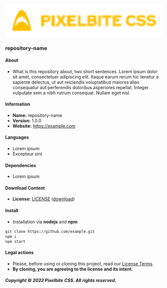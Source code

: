 ![image](https://raw.githubusercontent.com/Pixelbite-CSS/.github/main/banner-yellow.png)

### repository-name

#### About
 - What is this repository about, two short sentences. Lorem ipsum dolor sit amet, consectetuer adipiscing elit. Itaque earum rerum hic tenetur a sapiente delectus, ut aut reiciendis voluptatibus maiores alias consequatur aut perferendis doloribus asperiores repellat. Integer vulputate sem a nibh rutrum consequat. Nullam eget nisl.

#### Information
 - **Name:** repository-name
 - **Version:** 1.0.0
 - **Website:** https://example.com

#### Languages
 - Lorem ipsum
 - Excepteur sint

#### Dependencies
 - Lorem ipsum

#### Download Content
 - **License:** [LICENSE](https://github.com/Pixelbite-CSS/template/blob/main/LICENSE) ([download](https://raw.githubusercontent.com/Pixelbite-CSS/template/main/LICENSE))

#### Install
 - Installation via **nodejs** and **npm**
```
git clone https://github.com/example.git
npm i
npm start
```
#### Legal actions
 - Please, before using or cloning this project, read our [License Terms](https://github.com/Pixelbite-CSS/template/blob/main/LICENSE).
 - **By cloning, you are agreeing to the license and its intent.**

##### Copyright © 2022 Pixelbite CSS. All rights reserved.
